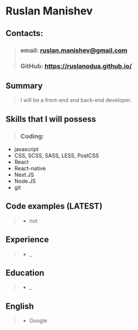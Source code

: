 # **Ruslan Manishev**

## **Contacts:**

> ### email: ruslan.manishev@gmail.com
> ### GitHub: https://ruslanodua.github.io/

## **Summary**

> I will be a front-end and back-end developer.

## **Skills that I will possess**

> ### Coding:
* javascript
* CSS, SCSS, SASS, LESS, PostCSS
* React
* React-native
* Next.JS
* Node.JS
* git

## **Code examples (LATEST)**

> * not

## **Experience**

> * _

## **Education**

> * _

## **English**

> * Google
